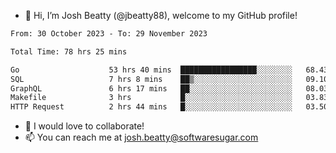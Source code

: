 - 👋 Hi, I’m Josh Beatty (@jbeatty88), welcome to my GitHub profile!

<!--START_SECTION:waka-->

```txt
From: 30 October 2023 - To: 29 November 2023

Total Time: 78 hrs 25 mins

Go                    53 hrs 40 mins  █████████████████░░░░░░░░   68.43 %
SQL                   7 hrs 8 mins    ██▒░░░░░░░░░░░░░░░░░░░░░░   09.10 %
GraphQL               6 hrs 17 mins   ██░░░░░░░░░░░░░░░░░░░░░░░   08.03 %
Makefile              3 hrs           █░░░░░░░░░░░░░░░░░░░░░░░░   03.83 %
HTTP Request          2 hrs 44 mins   █░░░░░░░░░░░░░░░░░░░░░░░░   03.50 %
```

<!--END_SECTION:waka-->

- 💞️ I would love to collaborate!
- 📫 You can reach me at josh.beatty@softwaresugar.com

<!---
jbeatty88/jbeatty88 is a ✨ special ✨ repository because its `README.md` (this file) appears on your GitHub profile.
You can click the Preview link to take a look at your changes.
--->
